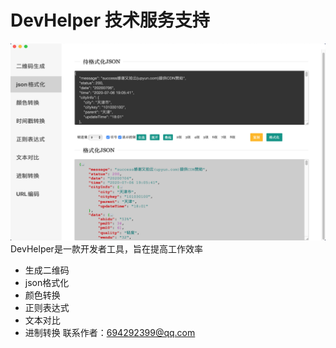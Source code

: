 # DevHelper 技术服务支持 
![Screenshot](screenshot.png)
DevHelper是一款开发者工具，旨在提高工作效率
* 生成二维码
* json格式化
* 颜色转换
* 正则表达式
* 文本对比
* 进制转换
联系作者：694292399@qq.com

